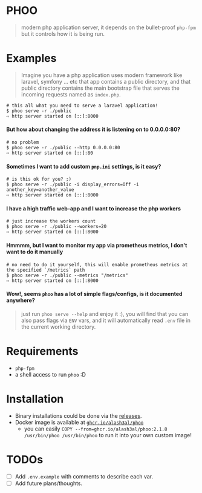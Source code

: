 PHOO
====
> modern php application server, it depends on the bullet-proof `php-fpm` but it controls how it is being run.

Examples
========
> Imagine you have a php application uses modern framework like laravel, symfony ... etc
> that app contains a public directory, and that public directory contains the main bootstrap file that 
> serves the incoming requests named as `index.php`.
```shell
# this all what you need to serve a laravel application!
$ phoo serve -r ./public
⇨ http server started on [::]:8000
```

#### But how about changing the address it is listening on to 0.0.0.0:80?
```shell
# no problem
$ phoo serve -r ./public --http 0.0.0.0:80
⇨ http server started on [::]:80
```

#### Sometimes I want to add custom `pnp.ini` settings, is it easy?
```shell
# is this ok for you? ;)
$ phoo serve -r ./public -i display_errors=Off -i another_key=another_value
⇨ http server started on [::]:8000
```
#### I have a high traffic web-app and I want to increase the php workers
```shell
# just increase the workers count
$ phoo serve -r ./public --workers=20
⇨ http server started on [::]:8000
```

#### Hmmmm, but I want to monitor my app via prometheus metrics, I don't want to do it manually
```shell
# no need to do it yourself, this will enable prometheus metrics at the specified `/metrics` path
$ phoo serve -r ./public --metrics "/metrics"
⇨ http server started on [::]:8000
```

#### Wow!, seems `phoo` has a lot of simple flags/configs, is it documented anywhere?
> just run `phoo serve --help` and enjoy it :), you will find that you can also pass flags via `ENV` vars, and it will automatically read `.env` file in the current working directory.

Requirements
============
- `php-fpm`
- a shell access to run `phoo` :D

Installation
============
- Binary installations could be done via the [releases](https://github.com/alash3al/phoo/releases).
- Docker image is available at [`ghcr.io/alash3al/phoo`](https://github.com/alash3al/phoo/pkgs/container/phoo)
  - you can easily `COPY --from=ghcr.io/alash3al/phoo:2.1.8 /usr/bin/phoo /usr/bin/phoo` to run it into your own custom image!

TODOs
=====
- [ ] Add `.env.example` with comments to describe each var.
- [ ] Add future plans/thoughts.